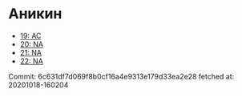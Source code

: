 # Аникин
- [19: AC](19.md)
- [20: NA](20.md)
- [21: NA](21.md)
- [22: NA](22.md)

Commit: 6c631df7d069f8b0cf16a4e9313e179d33ea2e28
 fetched at: 20201018-160204

